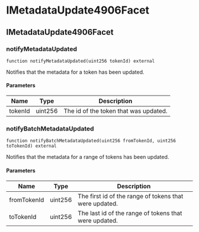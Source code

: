 # IMetadataUpdate4906Facet

## IMetadataUpdate4906Facet

### notifyMetadataUpdated

```solidity
function notifyMetadataUpdated(uint256 tokenId) external
```

Notifies that the metadata for a token has been updated.

#### Parameters

| Name | Type | Description |
| ---- | ---- | ----------- |
| tokenId | uint256 | The id of the token that was updated. |

### notifyBatchMetadataUpdated

```solidity
function notifyBatchMetadataUpdated(uint256 fromTokenId, uint256 toTokenId) external
```

Notifies that the metadata for a range of tokens has been updated.

#### Parameters

| Name | Type | Description |
| ---- | ---- | ----------- |
| fromTokenId | uint256 | The first id of the range of tokens that were updated. |
| toTokenId | uint256 | The last id of the range of tokens that were updated. |


